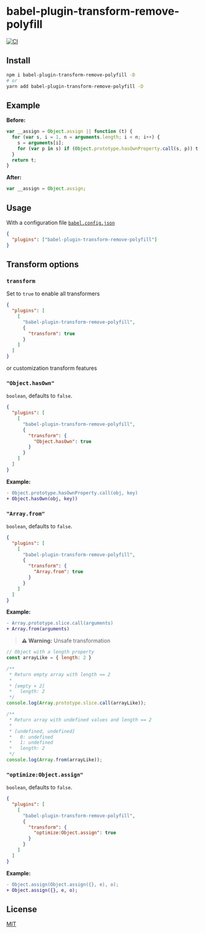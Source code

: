 # babel-plugin-transform-remove-polyfill

[![CI](https://github.com/shoonia/babel-plugin-transform-remove-polyfill/actions/workflows/ci.yml/badge.svg)](https://github.com/shoonia/babel-plugin-transform-remove-polyfill/actions/workflows/ci.yml)

## Install

```bash
npm i babel-plugin-transform-remove-polyfill -D
# or
yarn add babel-plugin-transform-remove-polyfill -D
```

## Example

**Before:**

```js
var __assign = Object.assign || function (t) {
  for (var s, i = 1, n = arguments.length; i < n; i++) {
    s = arguments[i];
    for (var p in s) if (Object.prototype.hasOwnProperty.call(s, p)) t[p] = s[p];
  }
  return t;
}
```

**After:**

```js
var __assign = Object.assign;
```

## Usage

With a configuration file [`babel.config.json`](https://babel.dev/docs/config-files#project-wide-configuration)

```json
{
  "plugins": ["babel-plugin-transform-remove-polyfill"]
}
```

## Transform options

### `transform`

Set to `true` to enable all transformers

```json
{
  "plugins": [
    [
      "babel-plugin-transform-remove-polyfill",
      {
        "transform": true
      }
    ]
  ]
}
```

or customization transform features

### `"Object.hasOwn"`

`boolean`, defaults to `false`.

```json
{
  "plugins": [
    [
      "babel-plugin-transform-remove-polyfill",
      {
        "transform": {
          "Object.hasOwn": true
        }
      }
    ]
  ]
}
```

**Example:**

```diff
- Object.prototype.hasOwnProperty.call(obj, key)
+ Object.hasOwn(obj, key))
```

### `"Array.from"`

`boolean`, defaults to `false`.

```json
{
  "plugins": [
    [
      "babel-plugin-transform-remove-polyfill",
      {
        "transform": {
          "Array.from": true
        }
      }
    ]
  ]
}
```

**Example:**

```diff
- Array.prototype.slice.call(arguments)
+ Array.from(arguments)
```

> **⚠️ Warning:** Unsafe transformation

```js
// Object with a length property
const arrayLike = { length: 2 }

/**
 * Return empty array with length == 2
 *
 * [empty × 2]
 *   length: 2
 */
console.log(Array.prototype.slice.call(arrayLike));

/**
 * Return array with undefined values and length == 2
 *
 * [undefined, undefined]
 *   0: undefined
 *   1: undefined
 *   length: 2
 */
console.log(Array.from(arrayLike));
```

### `"optimize:Object.assign"`

`boolean`, defaults to `false`.

```json
{
  "plugins": [
    [
      "babel-plugin-transform-remove-polyfill",
      {
        "transform": {
          "optimize:Object.assign": true
        }
      }
    ]
  ]
}
```

**Example:**

```diff
- Object.assign(Object.assign({}, e), o);
+ Object.assign({}, e, o);
```

## License
[MIT](./LICENSE)
